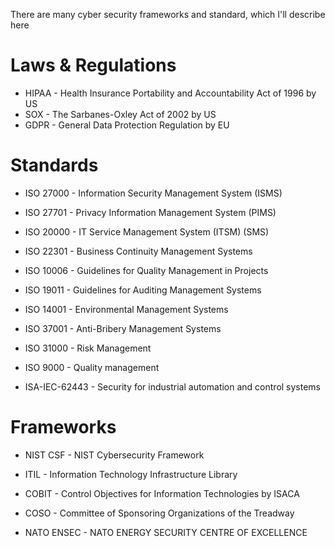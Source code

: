There are many cyber security frameworks and standard, which I'll describe here

# Laws & Regulations

- HIPAA - Health Insurance Portability and Accountability Act of 1996 by US
- SOX - The Sarbanes-Oxley Act of 2002 by US
- GDPR - General Data Protection Regulation by EU

# Standards

- ISO 27000 - Information Security Management System (ISMS)
- ISO 27701 - Privacy Information Management System (PIMS)
- ISO 20000 - IT Service Management System (ITSM) (SMS)
- ISO 22301 - Business Continuity Management Systems

- ISO 10006 - Guidelines for Quality Management in Projects
- ISO 19011 - Guidelines for Auditing Management Systems
- ISO 14001 - Environmental Management Systems

- ISO 37001 - Anti-Bribery Management Systems
- ISO 31000 - Risk Management
- ISO 9000 - Quality management

- ISA-IEC-62443 - Security for industrial automation and control systems

# Frameworks

- NIST CSF - NIST Cybersecurity Framework

- ITIL - Information Technology Infrastructure Library

- COBIT - Control Objectives for Information Technologies by ISACA

- COSO - Committee of Sponsoring Organizations of the Treadway

- NATO ENSEC - NATO ENERGY SECURITY CENTRE OF EXCELLENCE

